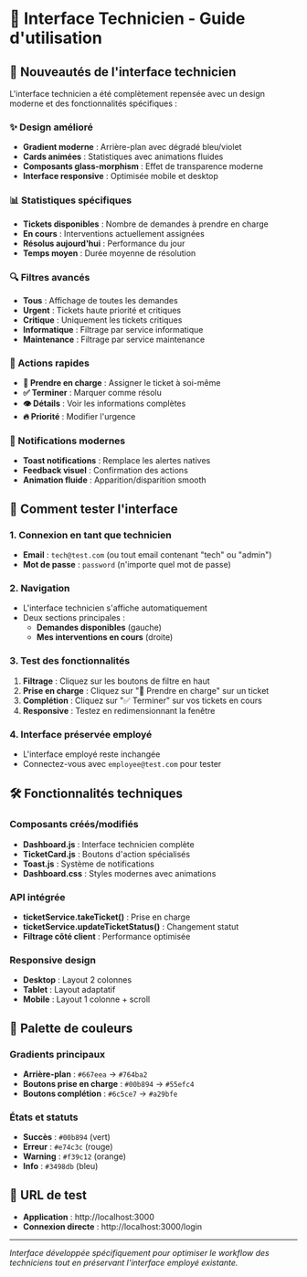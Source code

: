 # 🔧 Interface Technicien - Guide d'utilisation

## 🚀 Nouveautés de l'interface technicien

L'interface technicien a été complètement repensée avec un design moderne et des fonctionnalités spécifiques :

### ✨ Design amélioré
- **Gradient moderne** : Arrière-plan avec dégradé bleu/violet
- **Cards animées** : Statistiques avec animations fluides
- **Composants glass-morphism** : Effet de transparence moderne
- **Interface responsive** : Optimisée mobile et desktop

### 📊 Statistiques spécifiques
- **Tickets disponibles** : Nombre de demandes à prendre en charge
- **En cours** : Interventions actuellement assignées
- **Résolus aujourd'hui** : Performance du jour
- **Temps moyen** : Durée moyenne de résolution

### 🔍 Filtres avancés
- **Tous** : Affichage de toutes les demandes
- **Urgent** : Tickets haute priorité et critiques
- **Critique** : Uniquement les tickets critiques
- **Informatique** : Filtrage par service informatique
- **Maintenance** : Filtrage par service maintenance

### 🎯 Actions rapides
- **🚀 Prendre en charge** : Assigner le ticket à soi-même
- **✅ Terminer** : Marquer comme résolu
- **👁️ Détails** : Voir les informations complètes
- **🔥 Priorité** : Modifier l'urgence

### 📱 Notifications modernes
- **Toast notifications** : Remplace les alertes natives
- **Feedback visuel** : Confirmation des actions
- **Animation fluide** : Apparition/disparition smooth

## 🔐 Comment tester l'interface

### 1. Connexion en tant que technicien
- **Email** : `tech@test.com` (ou tout email contenant "tech" ou "admin")
- **Mot de passe** : `password` (n'importe quel mot de passe)

### 2. Navigation
- L'interface technicien s'affiche automatiquement
- Deux sections principales :
  - **Demandes disponibles** (gauche)
  - **Mes interventions en cours** (droite)

### 3. Test des fonctionnalités
1. **Filtrage** : Cliquez sur les boutons de filtre en haut
2. **Prise en charge** : Cliquez sur "🚀 Prendre en charge" sur un ticket
3. **Complétion** : Cliquez sur "✅ Terminer" sur vos tickets en cours
4. **Responsive** : Testez en redimensionnant la fenêtre

### 4. Interface préservée employé
- L'interface employé reste inchangée
- Connectez-vous avec `employee@test.com` pour tester

## 🛠️ Fonctionnalités techniques

### Composants créés/modifiés
- **Dashboard.js** : Interface technicien complète
- **TicketCard.js** : Boutons d'action spécialisés
- **Toast.js** : Système de notifications
- **Dashboard.css** : Styles modernes avec animations

### API intégrée
- **ticketService.takeTicket()** : Prise en charge
- **ticketService.updateTicketStatus()** : Changement statut
- **Filtrage côté client** : Performance optimisée

### Responsive design
- **Desktop** : Layout 2 colonnes
- **Tablet** : Layout adaptatif
- **Mobile** : Layout 1 colonne + scroll

## 🎨 Palette de couleurs

### Gradients principaux
- **Arrière-plan** : `#667eea` → `#764ba2`
- **Boutons prise en charge** : `#00b894` → `#55efc4`
- **Boutons complétion** : `#6c5ce7` → `#a29bfe`

### États et statuts
- **Succès** : `#00b894` (vert)
- **Erreur** : `#e74c3c` (rouge)
- **Warning** : `#f39c12` (orange)
- **Info** : `#3498db` (bleu)

## 🚀 URL de test
- **Application** : http://localhost:3000
- **Connexion directe** : http://localhost:3000/login

---

*Interface développée spécifiquement pour optimiser le workflow des techniciens tout en préservant l'interface employé existante.*
